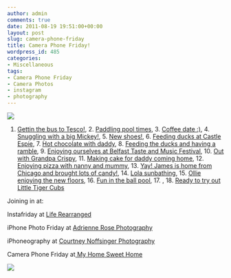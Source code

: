 ```yaml
---
author: admin
comments: true
date: 2011-08-19 19:51:00+00:00
layout: post
slug: camera-phone-friday
title: Camera Phone Friday!
wordpress_id: 485
categories:
- Miscellaneous
tags:
- Camera Phone Friday
- Camera Photos
- instagram
- photography
---
```


  


[![](http://farm7.static.flickr.com/6203/6060102252_13e7bdb014_b.jpg)](http://farm7.static.flickr.com/6203/6060102252_13e7bdb014_b.jpg)

  


1. [Gettin the bus to Tesco!](http://flickr.com/photos/26453079@N07/5981147068/), 2. [Paddling pool times](http://flickr.com/photos/26453079@N07/5981139111/), 3. [Coffee date :)](http://flickr.com/photos/26453079@N07/5983711311/), 4. [Snuggling with a big Mickey!](http://flickr.com/photos/26453079@N07/5984275360/), 5. [New shoes!](http://flickr.com/photos/26453079@N07/5983981947/), 6. [Feeding ducks at Castle Espie](http://flickr.com/photos/26453079@N07/5987898008/), 7. [Hot chocolate with daddy](http://flickr.com/photos/26453079@N07/5990406764/), 8. [Feeding the ducks and having a ramble](http://flickr.com/photos/26453079@N07/5993449707/), 9. [Enjoying ourselves at Belfast Taste and Music Festival](http://flickr.com/photos/26453079@N07/6011037831/), 10. [Out with Grandpa Crispy](http://flickr.com/photos/26453079@N07/6017601810/), 11. [Making cake for daddy coming home](http://flickr.com/photos/26453079@N07/6034775084/), 12. [Enjoying pizza with nanny and mummy](http://flickr.com/photos/26453079@N07/6021989714/), 13. [Yay! James is home from Chicago and brought lots of candy!](http://flickr.com/photos/26453079@N07/6034772173/), 14. [Lola sunbathing](http://flickr.com/photos/26453079@N07/6045936506/), 15. [Ollie enjoying the new floors](http://flickr.com/photos/26453079@N07/6045940726/), 16. [Fun in the ball pool](http://flickr.com/photos/26453079@N07/6052799810/), 17. [ ](http://flickr.com/photos/26453079@N07/6055121539/), 18. [Ready to try out Little Tiger Cubs](http://flickr.com/photos/26453079@N07/6056180544/)  
  


Joining in at:

Instafriday at [Life Rearranged](http://liferearranged.com/)

iPhone Photo Friday at [Adrienne Rose Photography](http://www.adriennerosephotography.com/)

iPhoneography at [Courtney Noffsinger Photography](http://www.adriennerosephotography.com/)

Camera Phone Friday at[ My Home Sweet Home](http://myhomesweethomeonline.net/)

  


  


![](https://blogger.googleusercontent.com/tracker/251139911615938991-62970716061738606?l=www.outmumbered.com)

